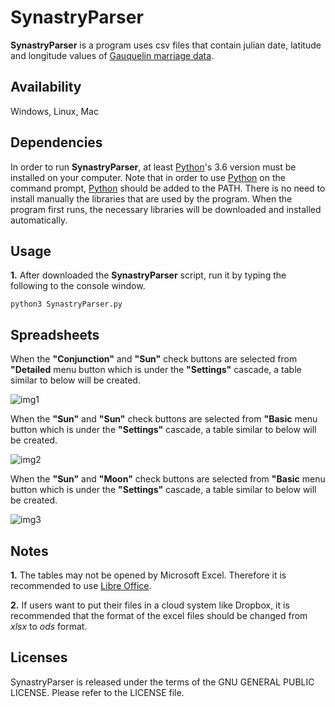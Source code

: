 # SynastryParser

**SynastryParser** is a program uses csv files that contain julian date, latitude and longitude values of [Gauquelin marriage data](http://cura.free.fr/gauq/Gau_Partners_A_to_M_41832.dat).

## Availability

Windows, Linux, Mac

## Dependencies

In order to run **SynastryParser**, at least [Python](https://www.python.org/)'s 3.6 version must be installed on your computer. Note that in order to use [Python](https://www.python.org/) on the command prompt, [Python](https://www.python.org/) should be added to the PATH. There is no need to install manually the libraries that are used by the program. When the program first runs, the necessary libraries will be downloaded and installed automatically.

## Usage

**1.** After downloaded the **SynastryParser** script, run it by typing the following to the console window.

```
python3 SynastryParser.py
```

## Spreadsheets

When the **"Conjunction"** and **"Sun"** check buttons are selected from **"Detailed** menu button which is under the **"Settings"** cascade, a table similar to below will be created. 

![img1](https://user-images.githubusercontent.com/29302909/72017449-c1f7e580-3276-11ea-88bf-c0f3cc51478a.jpeg)

When the **"Sun"** and **"Sun"** check buttons are selected from **"Basic** menu button which is under the **"Settings"** cascade, a table similar to below will be created. 

![img2](https://user-images.githubusercontent.com/29302909/72083581-1baded80-3313-11ea-950e-b0c73c885407.jpeg)

When the **"Sun"** and **"Moon"** check buttons are selected from **"Basic** menu button which is under the **"Settings"** cascade, a table similar to below will be created. 

![img3](https://user-images.githubusercontent.com/29302909/72084176-156c4100-3314-11ea-993a-d0aedc87f515.jpeg)

## Notes

**1.** The tables may not be opened by Microsoft Excel. Therefore it is recommended to use [Libre Office](https://www.libreoffice.org/download/download/). 

**2.** If users want to put their files in a cloud system like Dropbox, it is recommended that the format of the excel files should be changed from *xlsx* to *ods* format.

## Licenses

SynastryParser is released under the terms of the GNU GENERAL PUBLIC LICENSE. Please refer to the LICENSE file.
